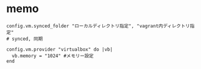 # memo

```Vagrantfile
config.vm.synced_folder "ローカルディレクトリ指定", "vagrant内ディレクトリ指定"
# synced, 同期

config.vm.provider "virtualbox" do |vb|
  vb.memory = "1024" #メモリー設定
end
```
